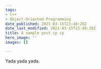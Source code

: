 ```yaml
---
tags:
- C++
- Object-Oriented Programming
date_published: 2021-03-15T23:48:28Z
date_last_modified: 2021-03-15T23:48:28Z
title: A sample post cp cp
hero_image: ''
images: []

---
```

Yada yada yada.